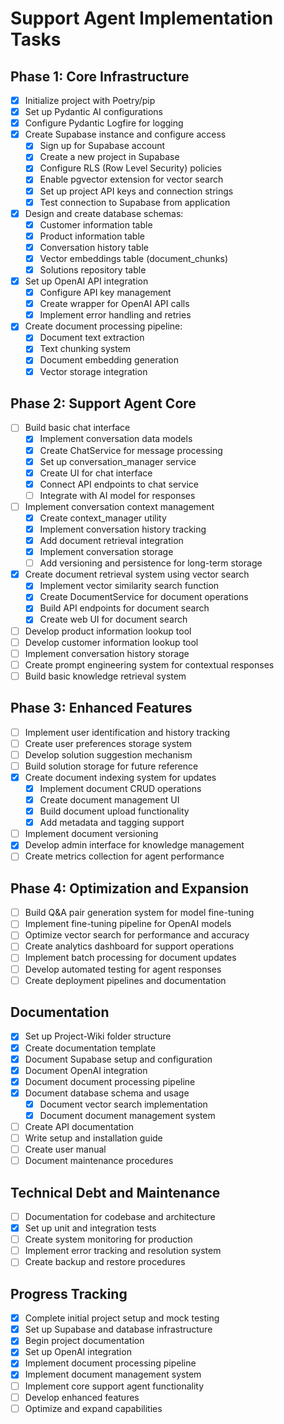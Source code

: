 # Support Agent Implementation Tasks

## Phase 1: Core Infrastructure
- [x] Initialize project with Poetry/pip
- [x] Set up Pydantic AI configurations
- [x] Configure Pydantic Logfire for logging
- [x] Create Supabase instance and configure access
  - [x] Sign up for Supabase account
  - [x] Create a new project in Supabase
  - [x] Configure RLS (Row Level Security) policies
  - [x] Enable pgvector extension for vector search
  - [x] Set up project API keys and connection strings
  - [x] Test connection to Supabase from application
- [x] Design and create database schemas:
  - [x] Customer information table
  - [x] Product information table
  - [x] Conversation history table
  - [x] Vector embeddings table (document_chunks)
  - [x] Solutions repository table
- [x] Set up OpenAI API integration
  - [x] Configure API key management
  - [x] Create wrapper for OpenAI API calls
  - [x] Implement error handling and retries
- [x] Create document processing pipeline:
  - [x] Document text extraction
  - [x] Text chunking system
  - [x] Document embedding generation
  - [x] Vector storage integration

## Phase 2: Support Agent Core
- [ ] Build basic chat interface
  - [x] Implement conversation data models
  - [x] Create ChatService for message processing
  - [x] Set up conversation_manager service
  - [x] Create UI for chat interface
  - [x] Connect API endpoints to chat service
  - [ ] Integrate with AI model for responses
- [ ] Implement conversation context management
  - [x] Create context_manager utility
  - [x] Implement conversation history tracking
  - [x] Add document retrieval integration
  - [x] Implement conversation storage
  - [ ] Add versioning and persistence for long-term storage
- [x] Create document retrieval system using vector search
  - [x] Implement vector similarity search function
  - [x] Create DocumentService for document operations
  - [x] Build API endpoints for document search
  - [x] Create web UI for document search
- [ ] Develop product information lookup tool
- [ ] Develop customer information lookup tool
- [ ] Implement conversation history storage
- [ ] Create prompt engineering system for contextual responses
- [ ] Build basic knowledge retrieval system

## Phase 3: Enhanced Features
- [ ] Implement user identification and history tracking
- [ ] Create user preferences storage system
- [ ] Develop solution suggestion mechanism
- [ ] Build solution storage for future reference
- [x] Create document indexing system for updates
  - [x] Implement document CRUD operations
  - [x] Create document management UI
  - [x] Build document upload functionality
  - [x] Add metadata and tagging support
- [ ] Implement document versioning
- [x] Develop admin interface for knowledge management
- [ ] Create metrics collection for agent performance

## Phase 4: Optimization and Expansion
- [ ] Build Q&A pair generation system for model fine-tuning
- [ ] Implement fine-tuning pipeline for OpenAI models
- [ ] Optimize vector search for performance and accuracy
- [ ] Create analytics dashboard for support operations
- [ ] Implement batch processing for document updates
- [ ] Develop automated testing for agent responses
- [ ] Create deployment pipelines and documentation

## Documentation
- [x] Set up Project-Wiki folder structure
- [x] Create documentation template
- [x] Document Supabase setup and configuration
- [x] Document OpenAI integration
- [x] Document document processing pipeline
- [x] Document database schema and usage
  - [x] Document vector search implementation
  - [x] Document document management system
- [ ] Create API documentation
- [ ] Write setup and installation guide
- [ ] Create user manual
- [ ] Document maintenance procedures

## Technical Debt and Maintenance
- [ ] Documentation for codebase and architecture
- [x] Set up unit and integration tests
- [ ] Create system monitoring for production
- [ ] Implement error tracking and resolution system
- [ ] Create backup and restore procedures 

## Progress Tracking
- [x] Complete initial project setup and mock testing
- [x] Set up Supabase and database infrastructure
- [x] Begin project documentation
- [x] Set up OpenAI integration
- [x] Implement document processing pipeline
- [x] Implement document management system
- [ ] Implement core support agent functionality
- [ ] Develop enhanced features
- [ ] Optimize and expand capabilities 